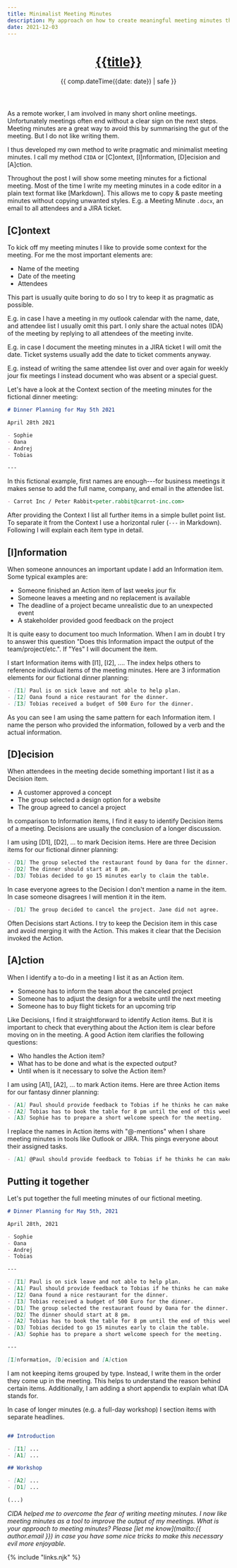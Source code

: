 ```yaml
---
title: Minimalist Meeting Minutes
description: My approach on how to create meaningful meeting minutes that allow to make the best out of each meeting.
date: 2021-12-03
---
```


<header>

# [{{title}}](/)

{{ comp.dateTime({date: date}) | safe }}

</header><section>

As a remote worker, I am involved in many short online meetings. Unfortunately meetings often end without a clear sign on the next steps. Meeting minutes are a great way to avoid this by summarising the gut of the meeting. But I do not like writing them.

I thus developed my own method to write pragmatic and minimalist meeting minutes. I call my method `CIDA` or [C]ontext, [I]nformation, [D]ecision and [A]ction.

Throughout the post I will show some meeting minutes for a fictional meeting. Most of the time I write my meeting minutes in a code editor in a plain text format like [Markdown]. This allows me to copy & paste meeting minutes without copying unwanted styles. E.g. a Meeting Minute `.docx`, an email to all attendees and a JIRA ticket.

</section><section>

## [C]ontext

To kick off my meeting minutes I like to provide some context for the meeting. For me the most important elements are:

- Name of the meeting
- Date of the meeting
- Attendees

This part is usually quite boring to do so I try to keep it as pragmatic as possible.

E.g. in case I have a meeting in my outlook calendar with the name, date, and attendee list I usually omit this part. I only share the actual notes (IDA) of the meeting by replying to all attendees of the meeting invite.

E.g. in case I document the meeting minutes in a JIRA ticket I will omit the date. Ticket systems usually add the date to ticket comments anyway.

E.g. instead of writing the same attendee list over and over again for weekly jour fix meetings I instead document who was absent or a special guest.

Let's have a look at the Context section of the meeting minutes for the fictional dinner meeting:

```md
# Dinner Planning for May 5th 2021

April 28th 2021

- Sophie
- Oana
- Andrej
- Tobias

---
```

In this fictional example, first names are enough---for business meetings it makes sense to add the full name, company, and email in the attendee list.

```md
- Carrot Inc / Peter Rabbit<peter.rabbit@carrot-inc.com>
```

After providing the Context I list all further items in a simple bullet point list. To separate it from the Context I use a horizontal ruler (`---` in Markdown). Following I will explain each item type in detail.

</section><section>

## [I]nformation

When someone announces an important update I add an Information item. Some typical examples are:

- Someone finished an Action item of last weeks jour fix
- Someone leaves a meeting and no replacement is available
- The deadline of a project became unrealistic due to an unexpected event
- A stakeholder provided good feedback on the project

It is quite easy to document too much Information. When I am in doubt I try to answer this question "Does this Information impact the output of the team/project/etc.". If "Yes" I will document the item.

I start Information items with [I1], [I2], .... The index helps others to reference individual items of the meeting minutes. Here are 3 information elements for our fictional dinner planning:

```md
- [I1] Paul is on sick leave and not able to help plan.
- [I2] Oana found a nice restaurant for the dinner.
- [I3] Tobias received a budget of 500 Euro for the dinner.
```

As you can see I am using the same pattern for each Information item. I name the person who provided the information, followed by a verb and the actual information.

</section><section>

## [D]ecision

When attendees in the meeting decide something important I list it as a Decision item.

- A customer approved a concept
- The group selected a design option for a website
- The group agreed to cancel a project

In comparison to Information items, I find it easy to identify Decision items of a meeting. Decisions are usually the conclusion of a longer discussion.

I am using [D1], [D2], ... to mark Decision items. Here are three Decision items for our fictional dinner planning:

```md
- [D1] The group selected the restaurant found by Oana for the dinner.
- [D2] The dinner should start at 8 pm.
- [D3] Tobias decided to go 15 minutes early to claim the table.
```
In case everyone agrees to the Decision I don't mention a name in the item. In case someone disagrees I will mention it in the item.

```md
- [D1] The group decided to cancel the project. Jane did not agree.
```

Often Decisions start Actions. I try to keep the Decision item in this case and avoid merging it with the Action. This makes it clear that the Decision invoked the Action.

</section><section>

## [A]ction

When I identify a to-do in a meeting I list it as an Action item.

- Someone has to inform the team about the canceled project
- Someone has to adjust the design for a website until the next meeting
- Someone has to buy flight tickets for an upcoming trip


Like Decisions, I find it straightforward to identify Action items. But it is important to check that everything about the Action item is clear before moving on in the meeting. A good Action item clarifies the following questions:

- Who handles the Action item?
- What has to be done and what is the expected output?
- Until when is it necessary to solve the Action item?

I am using [A1], [A2], ... to mark Action items. Here are three Action items for our fantasy dinner planning:

```md
- [A1] Paul should provide feedback to Tobias if he thinks he can make it to the dinner until tomorrow.
- [A2] Tobias has to book the table for 8 pm until the end of this week. In case no table is available he will schedule a crisis meeting.
- [A3] Sophie has to prepare a short welcome speech for the meeting.
```

I replace the names in Action items with "@-mentions" when I share meeting minutes in tools like Outlook or JIRA. This pings everyone about their assigned tasks.

```md
- [A1] @Paul should provide feedback to Tobias if he thinks he can make it to the dinner until tomorrow.
```

</section><section>

## Putting it together

Let's put together the full meeting minutes of our fictional meeting.

```md
# Dinner Planning for May 5th, 2021

April 28th, 2021

- Sophie
- Oana
- Andrej
- Tobias

---

- [I1] Paul is on sick leave and not able to help plan.
- [A1] Paul should provide feedback to Tobias if he thinks he can make it to the dinner until tomorrow.
- [I2] Oana found a nice restaurant for the dinner.
- [I3] Tobias received a budget of 500 Euro for the dinner.
- [D1] The group selected the restaurant found by Oana for the dinner.
- [D2] The dinner should start at 8 pm.
- [A2] Tobias has to book the table for 8 pm until the end of this week. In case no table is available he will schedule a crisis meeting.
- [D3] Tobias decided to go 15 minutes early to claim the table.
- [A3] Sophie has to prepare a short welcome speech for the meeting.

---

[I]nformation, [D]ecision and [A]ction
```

I am not keeping items grouped by type. Instead, I write them in the order they come up in the meeting. This helps to understand the reason behind certain items. Additionally, I am adding a short appendix to explain what IDA stands for.

In case of longer minutes (e.g. a full-day workshop) I section items with separate headlines.

```md

## Introduction

- [I1] ...
- [A1] ...

## Workshop

- [A2] ...
- [D1] ...

(...)
```

</section><footer>

_CIDA helped me to overcome the fear of writing meeting minutes. I now like meeting minutes as a tool to improve the output of my meetings. What is your approach to meeting minutes? Please [let me know](mailto:{{ author.email }}) in case you have some nice tricks to make this necessary evil more enjoyable._

</footer>

{% include "links.njk" %}
